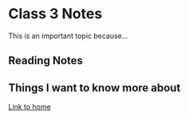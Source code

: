 # Class 3 Notes

This is an important topic because...

## Reading Notes

## Things I want to know more about

[Link to home](https://mikeshen7.github.io/reading-notes)

